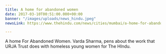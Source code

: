 ```yaml
---
title: A home for abandoned women
date: 2017-03-10T00:51:00.000+00:00
banner: "/images/uploads/news_hindu.jpeg"
newsLink: https://www.thehindu.com/news/cities/mumbai/a-home-for-abandoned-women/article17437401.ece

---
```

A home For Abandoned Women. Varda Sharma, pens about the work that URJA Trust does with homeless young women for The HIndu.

